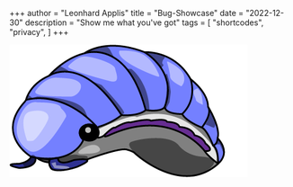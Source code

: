 +++
author = "Leonhard Applis"
title = "Bug-Showcase"
date = "2022-12-30"
description = "Show me what you've got"
tags = [
    "shortcodes",
    "privacy",
]
+++


![Test](../images/engerling-3.png)